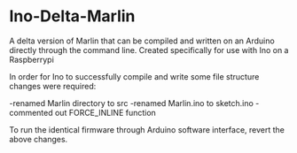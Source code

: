 Ino-Delta-Marlin
================

A delta version of Marlin that can be compiled and written on an Arduino directly through the command line.  Created specifically for use with Ino on a Raspberrypi


In order for Ino to successfully compile and write some file structure changes were required:

-renamed Marlin directory to src
-renamed Marlin.ino to sketch.ino
-commented out FORCE_INLINE function


To run the identical firmware through Arduino software interface, revert the above changes. 
